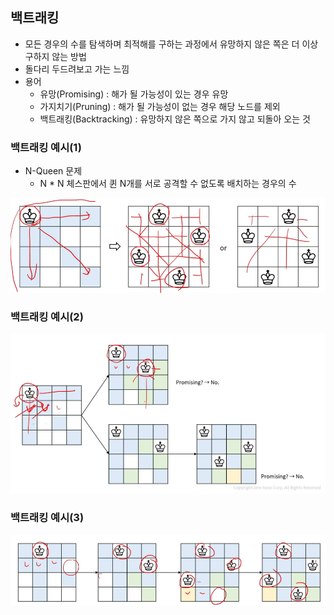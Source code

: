 ## 백트래킹
- 모든 경우의 수를 탐색하며 최적해를 구하는 과정에서 유망하지 않은 쪽은 더 이상 구하지 않는 방법
- 돌다리 두드려보고 가는 느낌
- 용어
    - 유망(Promising) : 해가 될 가능성이 있는 경우 유망
    - 가지치기(Pruning) : 해가 될 가능성이 없는 경우 해당 노드를 제외
    - 백트래킹(Backtracking) : 유망하지 않은 쪽으로 가지 않고 되돌아 오는 것

### 백트래킹 예시(1)
- N-Queen 문제
    - N * N 체스판에서 퀸 N개를 서로 공격할 수 없도록 배치하는 경우의 수

![](img/2022-05-24-06-12-11.png)

### 백트래킹 예시(2)
![](img/2022-05-24-06-09-29.png)

### 백트래킹 예시(3)
![](img/2022-05-24-06-12-30.png)